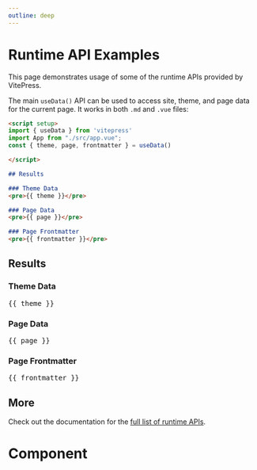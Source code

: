 ```yaml
---
outline: deep
---
```


# Runtime API Examples

This page demonstrates usage of some of the runtime APIs provided by VitePress.

The main `useData()` API can be used to access site, theme, and page data for the current page. It works in both `.md` and `.vue` files:

```md
<script setup>
import { useData } from 'vitepress'
import App from "./src/app.vue";
const { theme, page, frontmatter } = useData()

</script>

## Results

### Theme Data
<pre>{{ theme }}</pre>

### Page Data
<pre>{{ page }}</pre>

### Page Frontmatter
<pre>{{ frontmatter }}</pre>
```

<script setup>
import { useData } from 'vitepress'
import red from "~/assets/images/red.jpg";
import MoveZoomImg from '~/components/MoveZoomImg.vue';
const { site, theme, page, frontmatter } = useData()
import "~/assets/css/main.css";
</script>

## Results

### Theme Data
<pre>{{ theme }}</pre>

### Page Data
<pre>{{ page }}</pre>

### Page Frontmatter
<pre>{{ frontmatter }}</pre>

## More

Check out the documentation for the [full list of runtime APIs](https://vitepress.dev/reference/runtime-api#usedata).

# Component

<MoveZoomImg class="h-[30rem] w-[30rem]" :src="red" :zoom-scale="5" />
